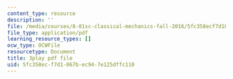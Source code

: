 ```yaml
---
content_type: resource
description: ''
file: /media/courses/8-01sc-classical-mechanics-fall-2016/5fc358ecf7d1067bec947e125dffc110_O_M8asN10oQ.pdf
file_type: application/pdf
learning_resource_types: []
ocw_type: OCWFile
resourcetype: Document
title: 3play pdf file
uid: 5fc358ec-f7d1-067b-ec94-7e125dffc110
---
```

